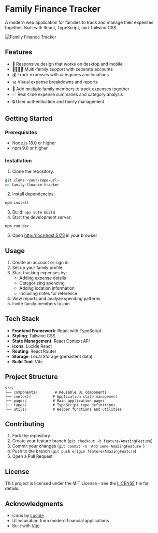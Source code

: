 # Family Finance Tracker

A modern web application for families to track and manage their expenses together. Built with React, TypeScript, and Tailwind CSS.

![Family Finance Tracker](https://images.pexels.com/photos/4386442/pexels-photo-4386442.jpeg?auto=compress&cs=tinysrgb&w=1260&h=750&dpr=2)

## Features

- 📱 Responsive design that works on desktop and mobile
- 👨‍👩‍👧‍👦 Multi-family support with separate accounts
- 💰 Track expenses with categories and locations
- 📊 Visual expense breakdowns and reports
- 👥 Add multiple family members to track expenses together
- 📈 Real-time expense summaries and category analysis
- 🔒 User authentication and family management

## Getting Started

### Prerequisites

- Node.js 18.0 or higher
- npm 9.0 or higher

### Installation

1. Clone the repository:
```bash
git clone <your-repo-url>
cd family-finance-tracker
```

2. Install dependencies:
```bash
npm install
```
3. Build: ```npx vute build```
4. Start the development server:
```bash
npm run dev
```

5. Open [http://localhost:5173](http://localhost:5173) in your browser

## Usage

1. Create an account or sign in
2. Set up your family profile
3. Start tracking expenses by:
   - Adding expense details
   - Categorizing spending
   - Adding location information
   - Including notes for reference
4. View reports and analyze spending patterns
5. Invite family members to join

## Tech Stack

- **Frontend Framework**: React with TypeScript
- **Styling**: Tailwind CSS
- **State Management**: React Context API
- **Icons**: Lucide React
- **Routing**: React Router
- **Storage**: Local Storage (persistent data)
- **Build Tool**: Vite

## Project Structure

```
src/
├── components/        # Reusable UI components
├── context/          # Application state management
├── pages/            # Main application pages
├── types/            # TypeScript type definitions
└── utils/            # Helper functions and utilities
```

## Contributing

1. Fork the repository
2. Create your feature branch (`git checkout -b feature/AmazingFeature`)
3. Commit your changes (`git commit -m 'Add some AmazingFeature'`)
4. Push to the branch (`git push origin feature/AmazingFeature`)
5. Open a Pull Request

## License

This project is licensed under the MIT License - see the [LICENSE](LICENSE) file for details.

## Acknowledgments

- Icons by [Lucide](https://lucide.dev/)
- UI inspiration from modern financial applications
- Built with [Vite](https://vitejs.dev/)
